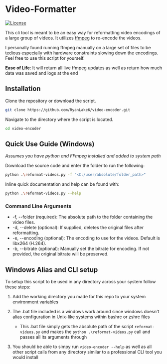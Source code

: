 # Video-Formatter

[![License](https://img.shields.io/github/license/RyanLake6/video-encoder)](https://github.com/RyanLake6/video-encoder/blob/main/LICENSE)

This cli tool is meant to be an easy way for reformatting video encodings of a large group of videos. It utilizes [ffmpeg](https://ffmpeg.org/) to re-encode the videos.

I personally found running ffmpeg manually on a large set of files to be tedious especially with hardware constraints slowing down the encodings. Feel free to use this script for yourself.

**Ease of Life**: It will return all live ffmpeg updates as well as return how much data was saved and logs at the end

## Installation

Clone the repository or download the script.

```bash
git clone https://github.com/RyanLake6/video-encoder.git
```

Navigate to the directory where the script is located.

```bash
cd video-encoder
```

## Quick Use Guide (Windows)

_Assumes you have python and FFmpeg installed and added to system path_

Download the source code and enter the folder to run the following:

```bash
python .\reformat-videos.py -f "<C:/user/absolute/folder_path>"
```

Inline quick documentation and help can be found with:

```bash
python .\reformat-videos.py --help
```

### Command Line Arguments

- -f, --folder (required): The absolute path to the folder containing the video files.
- -d, --delete (optional): If supplied, deletes the original files after reformatting.
- -e, --encoding (optional): The encoding to use for the videos. Default is libx264 (H.264).
- -b, --bitrate (optional): Manually set the bitrate for encoding. If not provided, the original bitrate will be preserved.

## **Windows** Alias and CLI setup

To setup this script to be used in any directory across your system follow these steps:

1. Add the working directory you made for this repo to your system environment variables

2. The .bat file included is a windows work around since windows doesn't alias configuration in Unix-like systems within bashrc or zshrc files

   - This .bat file simply gets the absolute path of the script `reformat-videos.py` and makes the `python .\reformat-videos.py` call and passes all its arguments through

3. You should be able to simpy run `video-encoder --help` as well as all other script calls from any directory similar to a professional CLI tool you would install
